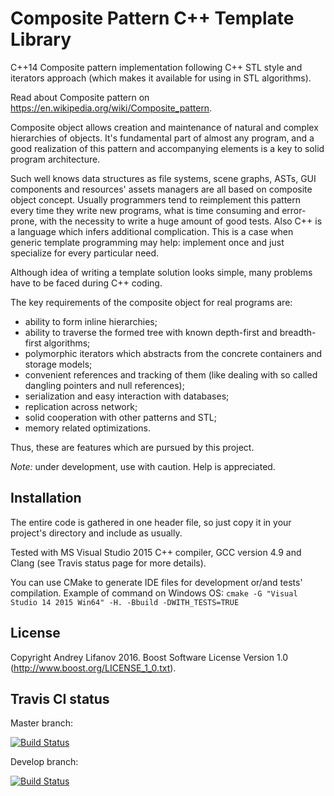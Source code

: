 Composite Pattern C++ Template Library
======================================

C++14 Composite pattern implementation following C++ STL style and iterators approach (which makes it available for using in STL algorithms).

Read about Composite pattern on https://en.wikipedia.org/wiki/Composite_pattern.

Composite object allows creation and maintenance of natural and complex hierarchies of objects. It's fundamental part of almost any program, and a good realization of this pattern and accompanying elements is a key to solid program architecture.

Such well knows data structures as file systems, scene graphs, ASTs, GUI components and resources' assets managers are all based on composite object concept. Usually programmers tend to reimplement this pattern every time they write new programs, what is time consuming and error-prone, with the necessity to write a huge amount of good tests. Also C++ is a language which infers additional complication. This is a case when generic template programming may help: implement once and just specialize for every particular need.

Although idea of writing a template solution looks simple, many problems have to be faced during C++ coding.

The key requirements of the composite object for real programs are:

- ability to form inline hierarchies;
- ability to traverse the formed tree with known depth-first and breadth-first algorithms;
- polymorphic iterators which abstracts from the concrete containers and storage models;
- convenient references and tracking of them (like dealing with so called dangling pointers and null references);
- serialization and easy interaction with databases;
- replication across network;
- solid cooperation with other patterns and STL;
- memory related optimizations.

Thus, these are features which are pursued by this project.

*Note:* under development, use with caution. Help is appreciated.

Installation
------------
The entire code is gathered in one header file, so just copy it in your project's directory and include as usually.

Tested with MS Visual Studio 2015 C++ compiler, GCC version 4.9 and Clang (see Travis status page for more details).

You can use CMake to generate IDE files for development or/and tests' compilation. Example of command on Windows OS: `cmake -G "Visual Studio 14 2015 Win64" -H. -Bbuild -DWITH_TESTS=TRUE`

License
-------
Copyright Andrey Lifanov 2016.
Boost Software License Version 1.0 (http://www.boost.org/LICENSE_1_0.txt).

Travis CI status
----------------
Master branch:

[![Build Status](https://travis-ci.org/AndrSar/composite-object.svg?branch=master)](https://travis-ci.org/AndrSar/composite-object)

Develop branch:

[![Build Status](https://travis-ci.org/AndrSar/composite-object.svg?branch=develop)](https://travis-ci.org/AndrSar/composite-object)
